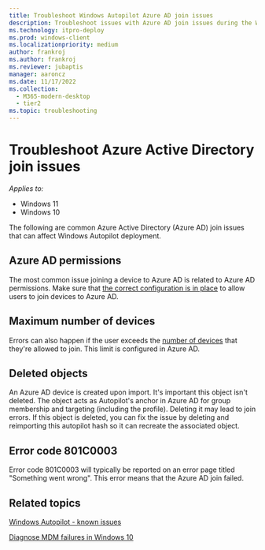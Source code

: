 ```yaml
---
title: Troubleshoot Windows Autopilot Azure AD join issues
description: Troubleshoot issues with Azure AD join issues during the Windows Autopilot deployment process.
ms.technology: itpro-deploy
ms.prod: windows-client
ms.localizationpriority: medium
author: frankroj
ms.author: frankroj
ms.reviewer: jubaptis
manager: aaroncz
ms.date: 11/17/2022
ms.collection:
  - M365-modern-desktop
  - tier2
ms.topic: troubleshooting
---
```


# Troubleshoot Azure Active Directory join issues

*Applies to:*

- Windows 11
- Windows 10

The following are common Azure Active Directory (Azure AD) join issues that can affect Windows Autopilot deployment.

## Azure AD permissions

The most common issue joining a device to Azure AD is related to Azure AD permissions. Make sure that [the correct configuration is in place](configuration-requirements.md) to allow users to join devices to Azure AD.

## Maximum number of devices

Errors can also happen if the user exceeds the [number of devices](../intune/enrollment/device-limit-intune-azure.md) that they're allowed to join. This limit is configured in Azure AD.

## Deleted objects

An Azure AD device is created upon import. It's important this object isn't deleted. The object acts as Autopilot's anchor in Azure AD for group membership and targeting (including the profile). Deleting it may lead to join errors. If this object is deleted, you can fix the issue by deleting and reimporting this autopilot hash so it can recreate the associated object.

## Error code 801C0003

Error code 801C0003 will typically be reported on an error page titled "Something went wrong". This error means that the Azure AD join failed.

## Related topics

[Windows Autopilot - known issues](known-issues.md)

[Diagnose MDM failures in Windows 10](/windows/client-management/mdm/diagnose-mdm-failures-in-windows-10)
